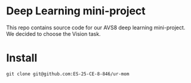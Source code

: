 # Deep Learning mini-project
This repo contains source code for our AVS8 deep learning mini-project.  
We decided to choose the Vision task.

# Install
```shell
git clone git@github.com:ES-25-CE-8-846/ur-mom
```
